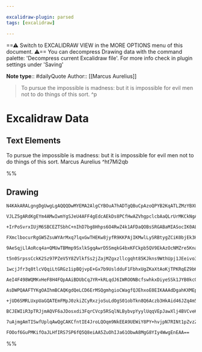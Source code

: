 ```yaml
---

excalidraw-plugin: parsed
tags: [excalidraw]

---
```

==⚠  Switch to EXCALIDRAW VIEW in the MORE OPTIONS menu of this document. ⚠== You can decompress Drawing data with the command palette: 'Decompress current Excalidraw file'. For more info check in plugin settings under 'Saving'

**Note type**:: #dailyQuote
Author:: [[Marcus Aurelius]]

> To pursue the impossible is madness: but it is impossible for evil men not to do things of this sort. ^p

# Excalidraw Data
## Text Elements
To pursue the impossible is madness: but it is impossible for evil men not to do things of this sort.
Marcus Aurelius ^ht7Mi2qb


%%
## Drawing
```compressed-json
N4KAkARALgngDgUwgLgAQQQDwMYEMA2AlgCYBOuA7hADTgQBuCpAzoQPYB2KqATLZMzYBXUtiRoIACyhQ4zZAHoFAc0JRJQgEYA6bGwC2CgF7N6hbEcK4OCtptbErHALRY8RMpWdx8Q1TdIEfARcZgRmBShcZQUebQBWbQBGGjoghH0EDihmbgBtcDBQMBLoeHF0Ig4kflLGFnYuND5CyHrWTgA5TjFuABYAdiSkngA2eIAOPtrIQg5iLG4IXAAG

VJLZ5gARdKgEYm4AMwIwmYgSJeU4AFF4gEdcAEkDs8PCfHwAZVhgpclcbAaQLrUrMKCkNgAawQAHUSOpuEkzmCIdDvjBfhJBB4QZAIX5JNVmLk0EjWhA2HAAWoYIiVisztZlJjUAzyZhuM4JgBObQDHgDAYAZh4KySQu5wzFZ1paAmQuSfQm8SSkoGowGSu5E2R4KhCAAwmx8GxSEsAMT0q1rM6aAGQ5T4+ZGk1miRG8j4XEQCjwyTcUYrUbaDXc

+IrPoSvrxIUjM6SBCEZTSbhC+nIhD7bg8Hhps6O4RwZ4k1AFDaQOBsSRGABaMIASocIK0ALqvciZZ7cDhCD5nJ3EIkl4obMqIRGtAC+tuE82uwUy2RLeTb5KEcGIuD2B1J/OVoyVEzFoxao6qkO7vfwZxN2GhO9Qx3wp3JYNwpCgACE5o4OMpL325JZMQ37zHM/5oD2gFnqEUBGvo+hqNuAAKbBzFAAHXq+UQfgAgqQEIUAmuAPlBWGjsB+GEcRp

FXmclbocurRgGW5ZsuWYArMxq7lqxGwTHEKw8jyfR9KKPAjIKMwlLySRBtygZCiK0bjEk3HSXxJQjMGozyn0KzxKMSSjNyorxNMzFgLGIZHpMQqCmJgrcoK6nMZpYCqry3JCqM9nmUMSTxPEAzSWASraM5Ip6Zqolia5vGWbmAzaDw4ZimMpmGSsuahXJcT6UM/IrGGsa5vE8UbO5ArBiMwlBge8o8NGoXhalAlBsZYpJEqfQVSU7mlSGAxBRq0Z

9AeSqjLlAoRcq4a+QMUwTBMmp9SxlkSgqAwrD5SmqkG4bxKFCkpb5QV9EkAzOcNMZre5KnaH03KSjmwo7fEPDcrlKzJQdQYCs9T1A3dlnjb9B5CodQnCk9R2gxMEVieGgXeT5QwTCDHHmYkCm6cVQrLQpX2JYkAm4wJumiaqkOY+WwWJEKkaBeG3LFfSQqhWMfJipG20E5Mz3GbTGyBjpV3hpG3LRqVoXOOq2gTOK22XeNYw8BMozCyU5kI4toyB

t5n0SrpssCckK2Sz97PZeV5Y8ZVlkfSs2jZajMZgxzllcgqht85KJkns9WthUpj1JEeivo3lnscc4cm8stO2ahG4rinFdsaaDgXaIzF0OYL2my5dgndU9PkSSq2nB5DyWiuK5lKUegUhV78ohgZplCSMhmDNywfq15gY9fp9k5qe5ZxxdfLF3J4cE1MSr9xKKWistIxKdG48bJPcRS43isGZq3m9RnbmWaqSTJFLEmaitn1S3DsfdT7kqSnJhnmU

1wcjJfr3q8tlcVQqiLtGRGz1ipBQjvpE+Gx7b9UsldduF1FbhxUgZKaXtAoKjTPKRqEZ9bKiFNXBGpkBSQ26vrSMUxH4T26rJOe/JGaswukFYO7E2LcVbIUachQRyzAfBAO4hxmCSH0JoKAfRvSwHHBIQI2Aoh/l+GcDkaA47sMgLKVAaizi+mIAiNAYkxZhgjFGGM3d4yJmTBhUkopGSKIqOoiAKJ9QulNEscE1hmBUkCNkb0do7wFiEM6Y0biJ

AeI4F498WQMKvHeF8H4FQpAAiBDUbCqJYR+kRLqdJ6IWROONBcfswhkxDiyeSSk1JYB0kcQOUpkE6KvkzA+I82UW6jnaI0Mp7SmAdA4N0DgvQ0AjR2mGeUZx1ybm3IiPcPdE7DBjqUQg2xdhZjQE+F8o5AlFmIExcsEBKzVjrI2ZssCZxBOIPODI0TdkbD4aUaRiS9iYBiZZc4AjpADAALKEB4HcTQJyNiTlbDeOYF56nQVKLee8RwTgIG4bUPh0

AsDWPQAAFTYKgOAIhmBCAQKgdQeLCD6ErMSQgmhgioCWagfQJEhxoE0EIKAAAdDgahKXMEpcStgpLyV4sOKaVACAzD4GpVkVAHA2BQHxRi4gbAWXqHAhytghx8WSCpYID82gWWfPfNgIQHLcIiCCIQfV3p+XZE+IQIwFRbHknNVAAAYrgRC+BNFklHE8qAuEiDKCaOgMQ2QmDenqFAcwBBvVJj9dASk3oLgSA+d835/yzgPPcci70KjWQym4I43R

+jUD6SMRLUxpUaGQATEmFMpJ0zkiZCyRxzjoSuLdOgS01obTkn8Q6Aczb3HkAid46JZq4m5MSf8QERrvSNoyXo/0pJsn6lHUsbEhTyT4hKeEEs7rSgVOwDSapRTzl1PFQ00cYRVmoBMh9LeDAemdPneSDpXQegVFZsFba6pHETK3Be4u+5DxdQWZsHYwQplrNhfmfE2ybmlAObWBsTZgWdtnBchc1z8hwIgOeTCN42B3gveshAZw9DZFwHMJgXYJ

BCJEWIiR3pTRJjmAQVF6aJDosxdi3FqrCVcp5RSqlNLBybvpYyylUqqVEpJawXlj4BVCveKKjg4rJXStQLK1VirUDKo0xyjVUAtUcB1aIfVqBDWBCIKa/slAWPPKWOxrFLAuMEs5VJsl/GOWCbpagBl4nxMcsk9y6TFL+WkEFcKxTympVQBlRihVf4lUqoVbp00+ntW6pM2Z41lnyRVAQAACUsVW1Av8y3LEZWwes4QrUVHBLi7h4AeLLDgHAb4P

7uAjmgAmTISwfUplqAwQgCAKCfntIE4JroLQOqm9NkEEA9UEWiY8PY+hvjpN7RINt1pZvzZ8VAJbGQRsBJ7SEltEAPQEG2yIXb+39AOpHQkv4yTJ39Z24t5bq39RwlnV0yAr3sg3Y+2iB7WICkvEKHNq7b2Mj1mKYSTdP2IcLf+8tgA8lSPdVTq3sMR9d5bDrOCOude8N1L3IfI4yPji11XszY7+3t5bNmvU+qjcEQ4LzSh04BzhL1BE2BERCLRC

FOOof6GuPMKifOaJLHfIRS7SP6fQ5Q8eiAA5ZuOhIJa61ObwA8MgG8YIy4WwgEnEAA==
```
%%